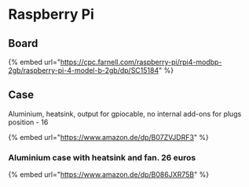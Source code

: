 # Raspberry Pi

## Board

{% embed url="https://cpc.farnell.com/raspberry-pi/rpi4-modbp-2gb/raspberry-pi-4-model-b-2gb/dp/SC15184" %}



## 

## Case

Aluminium, heatsink, output for gpiocable, no internal add-ons for plugs position - 16

{% embed url="https://www.amazon.de/dp/B07ZVJDRF3" %}



### Aluminium case with heatsink and fan. 26 euros

{% embed url="https://www.amazon.de/dp/B086JXR75B" %}



